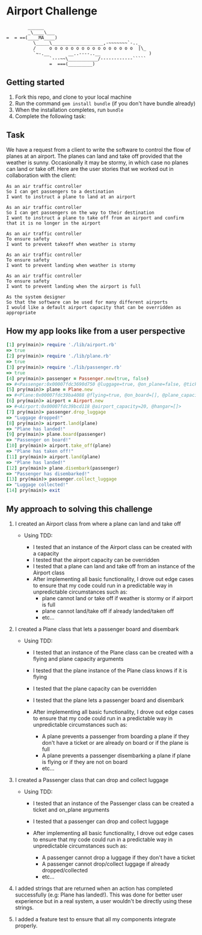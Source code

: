 Airport Challenge
=================

```
        ______
        _\____\___
=  = ==(____MA____)
          \_____\___________________,-~~~~~~~`-.._
          /     o o o o o o o o o o o o o o o o  |\_
          `~-.__       __..----..__                  )
                `---~~\___________/------------`````
                =  ===(_________)

```

Getting started
-------

1. Fork this repo, and clone to your local machine
2. Run the command `gem install bundle` (if you don't have bundle already)
3. When the installation completes, run `bundle`
4. Complete the following task:

Task
-----

We have a request from a client to write the software to control the flow of planes at an airport. The planes can land and take off provided that the weather is sunny. Occasionally it may be stormy, in which case no planes can land or take off.  Here are the user stories that we worked out in collaboration with the client:

```
As an air traffic controller
So I can get passengers to a destination
I want to instruct a plane to land at an airport

As an air traffic controller
So I can get passengers on the way to their destination
I want to instruct a plane to take off from an airport and confirm that it is no longer in the airport

As an air traffic controller
To ensure safety
I want to prevent takeoff when weather is stormy

As an air traffic controller
To ensure safety
I want to prevent landing when weather is stormy

As an air traffic controller
To ensure safety
I want to prevent landing when the airport is full

As the system designer
So that the software can be used for many different airports
I would like a default airport capacity that can be overridden as appropriate
```

How my app looks like from a user perspective
--

```rb
[1] pry(main)> require './lib/airport.rb'
=> true
[2] pry(main)> require './lib/plane.rb'
=> true
[3] pry(main)> require './lib/passenger.rb'
=> true
[4] pry(main)> passenger = Passenger.new(true, false)
=> #<Passenger:0x00007fdc3690d750 @luggage=true, @on_plane=false, @ticket=true>
[5] pry(main)> plane = Plane.new
=> #<Plane:0x00007fdc39ba4088 @flying=true, @on_board=[], @plane_capacity=100>
[6] pry(main)> airport = Airport.new
=> #<Airport:0x00007fdc39bcd118 @airport_capacity=20, @hangar=[]>
[7] pry(main)> passenger.drop_luggage
=> "Luggage dropped!"
[8] pry(main)> airport.land(plane)
=> "Plane has landed!"
[9] pry(main)> plane.board(passenger)
=> "Passenger on board!"
[10] pry(main)> airport.take_off(plane)
=> "Plane has taken off!"
[11] pry(main)> airport.land(plane)
=> "Plane has landed!"
[12] pry(main)> plane.disembark(passenger)
=> "Passenger has disembarked!"
[13] pry(main)> passenger.collect_luggage
=> "Luggage collected!"
[14] pry(main)> exit
```



My approach to solving this challenge
---
1. I created an Airport class from where a plane can land and take off
    - Using TDD:

      - I tested that an instance of the Airport class can be created with a capacity
      - I tested that the airport capacity can be overridden
      - I tested that a plane can land and take off from an instance of
  the Airport class
      - After implementing all basic functionality, I drove out edge cases to ensure that my code could run in a predictable way in unpredictable circumstances such as:
          - plane cannot land or take off if weather is stormy or if airport is full
          - plane cannot land/take off if already landed/taken off
          - etc...


2. I created a Plane class that lets a passenger board and disembark
      - Using TDD:

        - I tested that an instance of the Plane class can be created with a flying and plane capacity arguments
        - I tested that the plane instance of the Plane class  knows if it is flying
        - I tested that the plane capacity can be overridden
        - I tested that the plane lets a passenger board and disembark  
        - After implementing all basic functionality, I drove out edge cases to ensure that my code could run in a predictable way in unpredictable circumstances such as:

           - A plane prevents a passenger from boarding a plane if they don't have a ticket or are already on board or if the plane is full
           - A plane prevents a passenger disembarking a plane if plane is flying or if they are not on board
           - etc...



3. I created a Passenger class that can drop and collect luggage

    - Using TDD:

      - I tested that an instance of the Passenger class can be created a ticket and on_plane arguments
      - I tested that a passenger can drop and collect luggage
      - After implementing all basic functionality, I drove out edge cases to ensure that my code could run in a predictable way in unpredictable circumstances such as:

        - A passenger cannot drop a luggage if they don't have a ticket
        - A passenger cannot drop/collect luggage if already dropped/collected
        - etc...


4. I added strings that are returned when an action has completed successfully (e.g: Plane has landed!). This was done for better user experience but in a real system, a user wouldn't be directly using these strings.

5. I added a feature test to ensure that all my components integrate properly.
